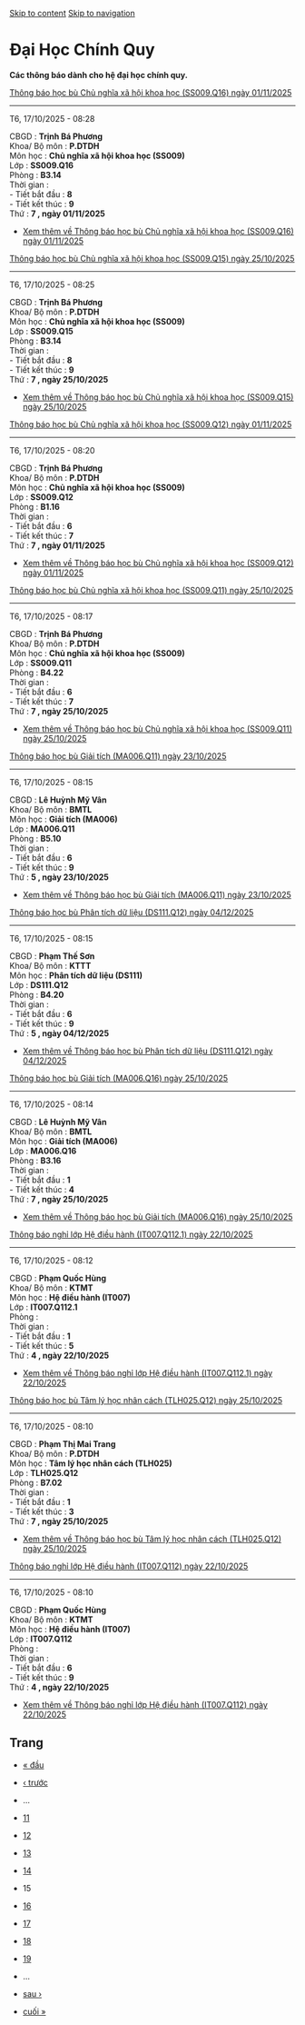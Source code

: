 [Skip to content](https://daa.uit.edu.vn/thongbaochinhquy?page=14#main)
 [Skip to navigation](https://daa.uit.edu.vn/thongbaochinhquy?page=14#main-nav)

Đại Học Chính Quy
=================

**Các thông báo dành cho hệ đại học chính quy.**

[Thông báo học bù Chủ nghĩa xã hội khoa học (SS009.Q16) ngày 01/11/2025](https://daa.uit.edu.vn/node/36782)

------------------------------------------------------------------------------------------------------------

T6, 17/10/2025 - 08:28

CBGD : **Trịnh Bá Phương**  
Khoa/ Bộ môn : **P.DTDH**  
Môn học : **Chủ nghĩa xã hội khoa học (SS009)**  
Lớp : **SS009.Q16**  
Phòng : **B3.14**  
Thời gian :  
\- Tiết bắt đầu : **8**  
\- Tiết kết thúc : **9**  
Thứ : **7 , ngày 01/11/2025**

*   [Xem thêm về Thông báo học bù Chủ nghĩa xã hội khoa học (SS009.Q16) ngày 01/11/2025](https://daa.uit.edu.vn/node/36782 "Thông báo học bù Chủ nghĩa xã hội khoa học (SS009.Q16) ngày 01/11/2025")
    

[Thông báo học bù Chủ nghĩa xã hội khoa học (SS009.Q15) ngày 25/10/2025](https://daa.uit.edu.vn/node/36781)

------------------------------------------------------------------------------------------------------------

T6, 17/10/2025 - 08:25

CBGD : **Trịnh Bá Phương**  
Khoa/ Bộ môn : **P.DTDH**  
Môn học : **Chủ nghĩa xã hội khoa học (SS009)**  
Lớp : **SS009.Q15**  
Phòng : **B3.14**  
Thời gian :  
\- Tiết bắt đầu : **8**  
\- Tiết kết thúc : **9**  
Thứ : **7 , ngày 25/10/2025**

*   [Xem thêm về Thông báo học bù Chủ nghĩa xã hội khoa học (SS009.Q15) ngày 25/10/2025](https://daa.uit.edu.vn/node/36781 "Thông báo học bù Chủ nghĩa xã hội khoa học (SS009.Q15) ngày 25/10/2025")
    

[Thông báo học bù Chủ nghĩa xã hội khoa học (SS009.Q12) ngày 01/11/2025](https://daa.uit.edu.vn/node/36780)

------------------------------------------------------------------------------------------------------------

T6, 17/10/2025 - 08:20

CBGD : **Trịnh Bá Phương**  
Khoa/ Bộ môn : **P.DTDH**  
Môn học : **Chủ nghĩa xã hội khoa học (SS009)**  
Lớp : **SS009.Q12**  
Phòng : **B1.16**  
Thời gian :  
\- Tiết bắt đầu : **6**  
\- Tiết kết thúc : **7**  
Thứ : **7 , ngày 01/11/2025**

*   [Xem thêm về Thông báo học bù Chủ nghĩa xã hội khoa học (SS009.Q12) ngày 01/11/2025](https://daa.uit.edu.vn/node/36780 "Thông báo học bù Chủ nghĩa xã hội khoa học (SS009.Q12) ngày 01/11/2025")
    

[Thông báo học bù Chủ nghĩa xã hội khoa học (SS009.Q11) ngày 25/10/2025](https://daa.uit.edu.vn/node/36779)

------------------------------------------------------------------------------------------------------------

T6, 17/10/2025 - 08:17

CBGD : **Trịnh Bá Phương**  
Khoa/ Bộ môn : **P.DTDH**  
Môn học : **Chủ nghĩa xã hội khoa học (SS009)**  
Lớp : **SS009.Q11**  
Phòng : **B4.22**  
Thời gian :  
\- Tiết bắt đầu : **6**  
\- Tiết kết thúc : **7**  
Thứ : **7 , ngày 25/10/2025**

*   [Xem thêm về Thông báo học bù Chủ nghĩa xã hội khoa học (SS009.Q11) ngày 25/10/2025](https://daa.uit.edu.vn/node/36779 "Thông báo học bù Chủ nghĩa xã hội khoa học (SS009.Q11) ngày 25/10/2025")
    

[Thông báo học bù Giải tích (MA006.Q11) ngày 23/10/2025](https://daa.uit.edu.vn/node/36778)

--------------------------------------------------------------------------------------------

T6, 17/10/2025 - 08:15

CBGD : **Lê Huỳnh Mỹ Vân**  
Khoa/ Bộ môn : **BMTL**  
Môn học : **Giải tích (MA006)**  
Lớp : **MA006.Q11**  
Phòng : **B5.10**  
Thời gian :  
\- Tiết bắt đầu : **6**  
\- Tiết kết thúc : **9**  
Thứ : **5 , ngày 23/10/2025**

*   [Xem thêm về Thông báo học bù Giải tích (MA006.Q11) ngày 23/10/2025](https://daa.uit.edu.vn/node/36778 "Thông báo học bù Giải tích (MA006.Q11) ngày 23/10/2025")
    

[Thông báo học bù Phân tích dữ liệu (DS111.Q12) ngày 04/12/2025](https://daa.uit.edu.vn/node/36777)

----------------------------------------------------------------------------------------------------

T6, 17/10/2025 - 08:15

CBGD : **Phạm Thế Sơn**  
Khoa/ Bộ môn : **KTTT**  
Môn học : **Phân tích dữ liệu (DS111)**  
Lớp : **DS111.Q12**  
Phòng : **B4.20**  
Thời gian :  
\- Tiết bắt đầu : **6**  
\- Tiết kết thúc : **9**  
Thứ : **5 , ngày 04/12/2025**

*   [Xem thêm về Thông báo học bù Phân tích dữ liệu (DS111.Q12) ngày 04/12/2025](https://daa.uit.edu.vn/node/36777 "Thông báo học bù Phân tích dữ liệu (DS111.Q12) ngày 04/12/2025")
    

[Thông báo học bù Giải tích (MA006.Q16) ngày 25/10/2025](https://daa.uit.edu.vn/node/36776)

--------------------------------------------------------------------------------------------

T6, 17/10/2025 - 08:14

CBGD : **Lê Huỳnh Mỹ Vân**  
Khoa/ Bộ môn : **BMTL**  
Môn học : **Giải tích (MA006)**  
Lớp : **MA006.Q16**  
Phòng : **B3.16**  
Thời gian :  
\- Tiết bắt đầu : **1**  
\- Tiết kết thúc : **4**  
Thứ : **7 , ngày 25/10/2025**

*   [Xem thêm về Thông báo học bù Giải tích (MA006.Q16) ngày 25/10/2025](https://daa.uit.edu.vn/node/36776 "Thông báo học bù Giải tích (MA006.Q16) ngày 25/10/2025")
    

[Thông báo nghỉ lớp Hệ điều hành (IT007.Q112.1) ngày 22/10/2025](https://daa.uit.edu.vn/node/36775)

----------------------------------------------------------------------------------------------------

T6, 17/10/2025 - 08:12

CBGD : **Phạm Quốc Hùng**  
Khoa/ Bộ môn : **KTMT**  
Môn học : **Hệ điều hành (IT007)**  
Lớp : **IT007.Q112.1**  
Phòng :  
Thời gian :  
\- Tiết bắt đầu : **1**  
\- Tiết kết thúc : **5**  
Thứ : **4 , ngày 22/10/2025**

*   [Xem thêm về Thông báo nghỉ lớp Hệ điều hành (IT007.Q112.1) ngày 22/10/2025](https://daa.uit.edu.vn/node/36775 "Thông báo nghỉ lớp Hệ điều hành (IT007.Q112.1) ngày 22/10/2025")
    

[Thông báo học bù Tâm lý học nhân cách (TLH025.Q12) ngày 25/10/2025](https://daa.uit.edu.vn/node/36774)

--------------------------------------------------------------------------------------------------------

T6, 17/10/2025 - 08:10

CBGD : **Phạm Thị Mai Trang**  
Khoa/ Bộ môn : **P.DTDH**  
Môn học : **Tâm lý học nhân cách (TLH025)**  
Lớp : **TLH025.Q12**  
Phòng : **B7.02**  
Thời gian :  
\- Tiết bắt đầu : **1**  
\- Tiết kết thúc : **3**  
Thứ : **7 , ngày 25/10/2025**

*   [Xem thêm về Thông báo học bù Tâm lý học nhân cách (TLH025.Q12) ngày 25/10/2025](https://daa.uit.edu.vn/node/36774 "Thông báo học bù Tâm lý học nhân cách (TLH025.Q12) ngày 25/10/2025")
    

[Thông báo nghỉ lớp Hệ điều hành (IT007.Q112) ngày 22/10/2025](https://daa.uit.edu.vn/node/36773)

--------------------------------------------------------------------------------------------------

T6, 17/10/2025 - 08:10

CBGD : **Phạm Quốc Hùng**  
Khoa/ Bộ môn : **KTMT**  
Môn học : **Hệ điều hành (IT007)**  
Lớp : **IT007.Q112**  
Phòng :  
Thời gian :  
\- Tiết bắt đầu : **6**  
\- Tiết kết thúc : **9**  
Thứ : **4 , ngày 22/10/2025**

*   [Xem thêm về Thông báo nghỉ lớp Hệ điều hành (IT007.Q112) ngày 22/10/2025](https://daa.uit.edu.vn/node/36773 "Thông báo nghỉ lớp Hệ điều hành (IT007.Q112) ngày 22/10/2025")
    

Trang
-----

*   [« đầu](https://daa.uit.edu.vn/thongbaochinhquy "Đến trang đầu tiên")
    
*   [‹ trước](https://daa.uit.edu.vn/thongbaochinhquy?page=13 "Đến trang kế trước")
    
*   …
*   [11](https://daa.uit.edu.vn/thongbaochinhquy?page=10 "Đến trang 11")
    
*   [12](https://daa.uit.edu.vn/thongbaochinhquy?page=11 "Đến trang 12")
    
*   [13](https://daa.uit.edu.vn/thongbaochinhquy?page=12 "Đến trang 13")
    
*   [14](https://daa.uit.edu.vn/thongbaochinhquy?page=13 "Đến trang 14")
    
*   15
*   [16](https://daa.uit.edu.vn/thongbaochinhquy?page=15 "Đến trang 16")
    
*   [17](https://daa.uit.edu.vn/thongbaochinhquy?page=16 "Đến trang 17")
    
*   [18](https://daa.uit.edu.vn/thongbaochinhquy?page=17 "Đến trang 18")
    
*   [19](https://daa.uit.edu.vn/thongbaochinhquy?page=18 "Đến trang 19")
    
*   …
*   [sau ›](https://daa.uit.edu.vn/thongbaochinhquy?page=15 "Đến trang kế sau")
    
*   [cuối »](https://daa.uit.edu.vn/thongbaochinhquy?page=1923 "Đến trang cuối cùng")